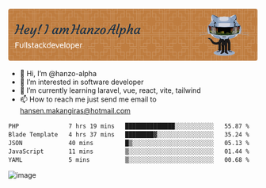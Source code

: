 ![Header](./github-header-image.png)

- 👋 Hi, I’m @hanzo-alpha
- 👀 I’m interested in software developer
- 🌱 I’m currently learning laravel, vue, react, vite, tailwind
- 📫 How to reach me just send me email to hansen.makangiras@hotmail.com 

<!---
hanzo-alpha/hanzo-alpha is a ✨ special ✨ repository because its `README.md` (this file) appears on your GitHub profile.
You can click the Preview link to take a look at your changes.
--->

<!--START_SECTION:waka-->

```txt
PHP              7 hrs 19 mins   ██████████████░░░░░░░░░░░   55.87 %
Blade Template   4 hrs 37 mins   ████████▓░░░░░░░░░░░░░░░░   35.24 %
JSON             40 mins         █▒░░░░░░░░░░░░░░░░░░░░░░░   05.13 %
JavaScript       11 mins         ▒░░░░░░░░░░░░░░░░░░░░░░░░   01.44 %
YAML             5 mins          ▒░░░░░░░░░░░░░░░░░░░░░░░░   00.68 %
```

<!--END_SECTION:waka-->

![image](https://github.com/hanzo-alpha/hanzo-alpha/assets/111342797/c4bd2977-6123-4017-8652-6e166259b484)


